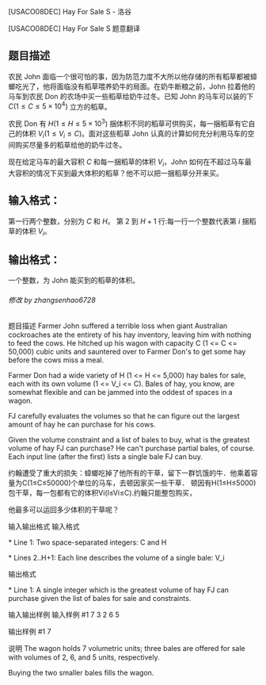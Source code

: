 



[USACO08DEC] Hay For Sale S - 洛谷














[USACO08DEC] Hay For Sale S
题意翻译
## 题目描述
农民 John 面临一个很可怕的事，因为防范力度不大所以他存储的所有稻草都被蟑螂吃光了，他将面临没有稻草喂养奶牛的局面。在奶牛断粮之前，John 拉着他的马车到农民 Don 的农场中买一些稻草给奶牛过冬。已知 John 的马车可以装的下 $C(1\le C\le5\times10^4)$ 立方的稻草。

农民 Don 有 $H(1\le H\le5\times10^3)$ 捆体积不同的稻草可供购买，每一捆稻草有它自己的体积 $V_i(1\le V_i\le C)$。面对这些稻草 John 认真的计算如何充分利用马车的空间购买尽量多的稻草给他的奶牛过冬。

现在给定马车的最大容积 $C$ 和每一捆稻草的体积 $V_i$，John 如何在不超过马车最大容积的情况下买到最大体积的稻草？他不可以把一捆稻草分开来买。

## 输入格式：
第一行两个整数，分别为 $C$ 和 $H$。
第 $2$ 到 $H+1$ 行:每一行一个整数代表第 $i$ 捆稻草的体积 $V_i$。

## 输出格式：

一个整数，为 John 能买到的稻草的体积。

###### 修改 by zhangsenhao6728
题目描述
Farmer John suffered a terrible loss when giant Australian cockroaches ate the entirety of his hay inventory, leaving him with nothing to feed the cows. He hitched up his wagon with capacity C (1 <= C <= 50,000) cubic units and sauntered over to Farmer Don's to get some hay before the cows miss a meal.

Farmer Don had a wide variety of H (1 <= H <= 5,000) hay bales for sale, each with its own volume (1 <= V\_i <= C). Bales of hay, you know, are somewhat flexible and can be jammed into the oddest of spaces in a wagon.

FJ carefully evaluates the volumes so that he can figure out the largest amount of hay he can purchase for his cows.

Given the volume constraint and a list of bales to buy, what is the greatest volume of hay FJ can purchase?  He can't purchase partial bales, of course. Each input line (after the first) lists a single bale FJ can buy.

约翰遭受了重大的损失：蟑螂吃掉了他所有的干草，留下一群饥饿的牛．他乘着容量为C(1≤C≤50000)个单位的马车，去顿因家买一些干草．  顿因有H(1≤H≤5000)包干草，每一包都有它的体积Vi(l≤Vi≤C).约翰只能整包购买，

他最多可以运回多少体积的干草呢？

输入输出格式
输入格式

\* Line 1: Two space-separated integers: C and H

\* Lines 2..H+1: Each line describes the volume of a single bale: V\_i

输出格式

\* Line 1: A single integer which is the greatest volume of hay FJ can purchase given the list of bales for sale and constraints.

输入输出样例
输入样例 #1
7 3 
2 
6 
5 

输出样例 #1
7 

说明
The wagon holds 7 volumetric units; three bales are offered for sale with volumes of 2, 6, and 5 units, respectively.


Buying the two smaller bales fills the wagon.







